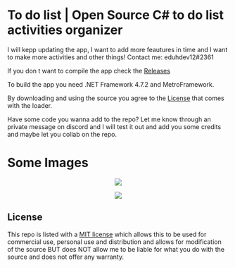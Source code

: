 # To do list | Open Source C# to do list activities organizer

I will kepp updating the app, I want to add more feautures in time and I want to make more activities and other things!
Contact me: eduhdev12#2361

If you don t want to compile the app check the [Releases](https://github.com/eduhdev12/to-do-list/releases)

To build the app you need .NET Framework 4.7.2 and MetroFramework.

By downloading and using the source you agree to the [License](#license) that comes with the loader.

Have some code you wanna add to the repo? Let me know through an private message on discord and I will test it out and add you some credits and maybe let you collab on the repo.

# Some Images
<p align="center">
 <img src="https://i.imgur.com/95aoCJ2.png">
</p>

<p align="center">
 <img src="https://i.imgur.com/RjttJYA.png">
</p>


## License

This repo is listed with a [MIT license](https://github.com/eduhdev12/to-do-list/blob/master/LICENSE) which allows this to be used for commercial use, personal use and distribution and allows for modification of the source BUT does NOT allow me to be liable for what you do with the source and does not offer any warranty.
